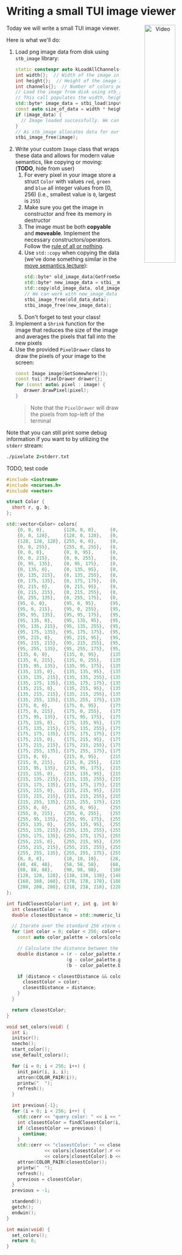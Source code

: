 # Writing a small TUI image viewer

<p align="center">
  <a href="https://youtu.be/blah"><img src="https://img.youtube.com/vi/blah/0.jpg" alt="Video" align="right" width=40%></a>
</p>

Today we will write a small TUI image viewer.

Here is what we'll do:
1. Load png image data from disk using `stb_image` library:
    ```c++
    static constexpr auto kLoadAllChannels{0};
    int width{};  // Width of the image in pixels
    int height{};  // Height of the image in pixels
    int channels{};  // Number of colors per pixels, e.g. for RGB will be 3, for RGBA will be 4
    // Load the image from disk using stb_image library.
    // This call populates the width, height, channels variables.
    std::byte* image_data = stbi_load(input_filename.c_str(), &width, &height, &channels, kLoadAllChannels);
    const auto size_of_data = width * height * channels;
    if (image_data) {
      // Image loaded successfully. We can process it here.
    }
    // As stb_image allocates data for our image, we must explicitly free these data using the function also provided within the stb_image library.
    stbi_image_free(image);
    ```
2. Write your custom `Image` class that wraps these data and allows for modern value semantics, like copying or moving: (**TODO**, hide from user)
   1. For every pixel in your image store a struct `Color` with values `red`, `green` and `blue` all integer values from $[0, 256)$ (i.e., smallest value is `0`, largest is `255`)
   2. Make sure you get the image in constructor and free its memory in destructor
   3. The image must be both **copyable** and **moveable**. Implement the necessary constructors/operators. Follow the [rule of all or nothing](../../lectures/all_or_nothing.md).
   4. Use `std::copy` when copying the data (we've done something similar in the [move semantics lecture](../../lectures/move_semantics.md)):
      ```c++
      std::byte* old_image_data{GetFromSomewhere()};
      std::byte* new_image_data = stbi__malloc(size_of_data);
      std::copy(old_image_data, old_image_data + size_of_data, new_image_data);
      // We can work with new_image_data _and_ old_image_data now. We need to free both data when we are done with them.
      stbi_image_free(old_data_data);
      stbi_image_free(new_image_data);
      ```
   5. Don't forget to test your class!
3. Implement a `Shrink` function for the image that reduces the size of the image and averages the pixels that fall into the new pixels
4. Use the provided `PixelDrawer` class to draw the pixels of your image to the screen:
   ```c++
   const Image image{GetSomewhere()};
   const tui::PixelDrawer drawer{};
   for (const auto& pixel : image) {
      drawer.DrawPixel(pixel);
   }
   ```
   > Note that the `PixelDrawer` will draw the pixels from top-left of the terminal


Note that you can still print some debug information if you want to by utilizing the `stderr` stream:
```cmd
./pixelate 2>stderr.txt
```

TODO, test code
```c++
#include <iostream>
#include <ncurses.h>
#include <vector>

struct Color {
  short r, g, b;
};

std::vector<Color> colors{
    {0, 0, 0},       {128, 0, 0},     {0, 128, 0},     {128, 128, 0},
    {0, 0, 128},     {128, 0, 128},   {0, 128, 128},   {192, 192, 192},
    {128, 128, 128}, {255, 0, 0},     {0, 255, 0},     {255, 255, 0},
    {0, 0, 255},     {255, 0, 255},   {0, 255, 255},   {255, 255, 255},
    {0, 0, 0},       {0, 0, 95},      {0, 0, 135},     {0, 0, 175},
    {0, 0, 215},     {0, 0, 255},     {0, 95, 0},      {0, 95, 95},
    {0, 95, 135},    {0, 95, 175},    {0, 95, 215},    {0, 95, 255},
    {0, 135, 0},     {0, 135, 95},    {0, 135, 135},   {0, 135, 175},
    {0, 135, 215},   {0, 135, 255},   {0, 175, 0},     {0, 175, 95},
    {0, 175, 135},   {0, 175, 175},   {0, 175, 215},   {0, 175, 255},
    {0, 215, 0},     {0, 215, 95},    {0, 215, 135},   {0, 215, 175},
    {0, 215, 215},   {0, 215, 255},   {0, 255, 0},     {0, 255, 95},
    {0, 255, 135},   {0, 255, 175},   {0, 255, 215},   {0, 255, 255},
    {95, 0, 0},      {95, 0, 95},     {95, 0, 135},    {95, 0, 175},
    {95, 0, 215},    {95, 0, 255},    {95, 95, 0},     {95, 95, 95},
    {95, 95, 135},   {95, 95, 175},   {95, 95, 215},   {95, 95, 255},
    {95, 135, 0},    {95, 135, 95},   {95, 135, 135},  {95, 135, 175},
    {95, 135, 215},  {95, 135, 255},  {95, 175, 0},    {95, 175, 95},
    {95, 175, 135},  {95, 175, 175},  {95, 175, 215},  {95, 175, 255},
    {95, 215, 0},    {95, 215, 95},   {95, 215, 135},  {95, 215, 175},
    {95, 215, 215},  {95, 215, 255},  {95, 255, 0},    {95, 255, 95},
    {95, 255, 135},  {95, 255, 175},  {95, 255, 215},  {95, 255, 255},
    {135, 0, 0},     {135, 0, 95},    {135, 0, 135},   {135, 0, 175},
    {135, 0, 215},   {135, 0, 255},   {135, 95, 0},    {135, 95, 95},
    {135, 95, 135},  {135, 95, 175},  {135, 95, 215},  {135, 95, 255},
    {135, 135, 0},   {135, 135, 95},  {135, 135, 135}, {135, 135, 175},
    {135, 135, 215}, {135, 135, 255}, {135, 175, 0},   {135, 175, 95},
    {135, 175, 135}, {135, 175, 175}, {135, 175, 215}, {135, 175, 255},
    {135, 215, 0},   {135, 215, 95},  {135, 215, 135}, {135, 215, 175},
    {135, 215, 215}, {135, 215, 255}, {135, 255, 0},   {135, 255, 95},
    {135, 255, 135}, {135, 255, 175}, {135, 255, 215}, {135, 255, 255},
    {175, 0, 0},     {175, 0, 95},    {175, 0, 135},   {175, 0, 175},
    {175, 0, 215},   {175, 0, 255},   {175, 95, 0},    {175, 95, 95},
    {175, 95, 135},  {175, 95, 175},  {175, 95, 215},  {175, 95, 255},
    {175, 135, 0},   {175, 135, 95},  {175, 135, 135}, {175, 135, 175},
    {175, 135, 215}, {175, 135, 255}, {175, 175, 0},   {175, 175, 95},
    {175, 175, 135}, {175, 175, 175}, {175, 175, 215}, {175, 175, 255},
    {175, 215, 0},   {175, 215, 95},  {175, 215, 135}, {175, 215, 175},
    {175, 215, 215}, {175, 215, 255}, {175, 255, 0},   {175, 255, 95},
    {175, 255, 135}, {175, 255, 175}, {175, 255, 215}, {175, 255, 255},
    {215, 0, 0},     {215, 0, 95},    {215, 0, 135},   {215, 0, 175},
    {215, 0, 215},   {215, 0, 255},   {215, 95, 0},    {215, 95, 95},
    {215, 95, 135},  {215, 95, 175},  {215, 95, 215},  {215, 95, 255},
    {215, 135, 0},   {215, 135, 95},  {215, 135, 135}, {215, 135, 175},
    {215, 135, 215}, {215, 135, 255}, {215, 175, 0},   {215, 175, 95},
    {215, 175, 135}, {215, 175, 175}, {215, 175, 215}, {215, 175, 255},
    {215, 215, 0},   {215, 215, 95},  {215, 215, 135}, {215, 215, 175},
    {215, 215, 215}, {215, 215, 255}, {215, 255, 0},   {215, 255, 95},
    {215, 255, 135}, {215, 255, 175}, {215, 255, 215}, {215, 255, 255},
    {255, 0, 0},     {255, 0, 95},    {255, 0, 135},   {255, 0, 175},
    {255, 0, 215},   {255, 0, 255},   {255, 95, 0},    {255, 95, 95},
    {255, 95, 135},  {255, 95, 175},  {255, 95, 215},  {255, 95, 255},
    {255, 135, 0},   {255, 135, 95},  {255, 135, 135}, {255, 135, 175},
    {255, 135, 215}, {255, 135, 255}, {255, 175, 0},   {255, 175, 95},
    {255, 175, 135}, {255, 175, 175}, {255, 175, 215}, {255, 175, 255},
    {255, 215, 0},   {255, 215, 95},  {255, 215, 135}, {255, 215, 175},
    {255, 215, 215}, {255, 215, 255}, {255, 255, 0},   {255, 255, 95},
    {255, 255, 135}, {255, 255, 175}, {255, 255, 215}, {255, 255, 255},
    {8, 8, 8},       {18, 18, 18},    {28, 28, 28},    {38, 38, 38},
    {48, 48, 48},    {58, 58, 58},    {68, 68, 68},    {78, 78, 78},
    {88, 88, 88},    {98, 98, 98},    {108, 108, 108}, {118, 118, 118},
    {128, 128, 128}, {138, 138, 138}, {148, 148, 148}, {158, 158, 158},
    {168, 168, 168}, {178, 178, 178}, {188, 188, 188}, {198, 198, 198},
    {208, 208, 208}, {218, 218, 218}, {228, 228, 228}, {238, 238, 238},
};

int findClosestColor(int r, int g, int b) {
  int closestColor = 0;
  double closestDistance = std::numeric_limits<double>::max();

  // Iterate over the standard 256 xterm colors
  for (int color = 0; color < 256; color++) {
    const auto color_palette = colors[color];

    // Calculate the distance between the RGB values
    double distance = (r - color_palette.r) * (r - color_palette.r) +
                      (g - color_palette.g) * (g - color_palette.g) +
                      (b - color_palette.b) * (b - color_palette.b);

    if (distance < closestDistance && color > 8) {
      closestColor = color;
      closestDistance = distance;
    }
  }

  return closestColor;
}

void set_colors(void) {
  int i;
  initscr();
  noecho();
  start_color();
  use_default_colors();

  for (i = 0; i < 256; i++) {
    init_pair(i, i, i);
    attron(COLOR_PAIR(i));
    printw("  ");
    refresh();
  }

  int previous{-1};
  for (i = 0; i < 256; i++) {
    std::cerr << "query color: " << i << " " << i << " " << i << std::endl;
    int closestColor = findClosestColor(i, i, i);
    if (closestColor == previous) {
      continue;
    }
    std::cerr << "closestColor: " << closestColor << " | "
              << colors[closestColor].r << " " << colors[closestColor].g << " "
              << colors[closestColor].b << " " << std::endl;
    attron(COLOR_PAIR(closestColor));
    printw("  ");
    refresh();
    previous = closestColor;
  }
  previous = -1;

  standend();
  getch();
  endwin();
}

int main(void) {
  set_colors();
  return 0;
}
```
